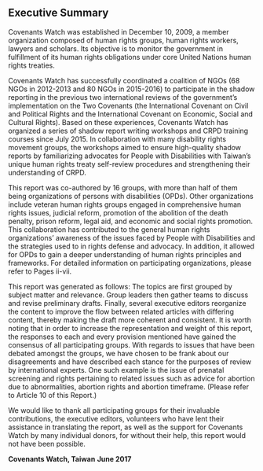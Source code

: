 ## Executive Summary

Covenants Watch was established in December 10, 2009, a member organization composed of human rights groups, human rights workers, lawyers and scholars. Its objective is to monitor the government in fulfillment of its human rights obligations under core United Nations human rights treaties.

Covenants Watch has successfully coordinated a coalition of NGOs (68 NGOs in 2012-2013 and 80 NGOs in 2015-2016) to participate in the shadow reporting in the previous two international reviews of the government’s implementation on the Two Covenants (the International Covenant on Civil and Political Rights and the International Covenant on Economic, Social and Cultural Rights). Based on these experiences, Covenants Watch has organized a series of shadow report writing workshops and CRPD training courses since July 2015. In collaboration with many disability rights movement groups, the workshops aimed to ensure high-quality shadow reports by familiarizing advocates for People with Disabilities with Taiwan’s unique human rights treaty self-review procedures and strengthening their understanding of CRPD.

This report was co-authored by 16 groups, with more than half of them being organizations of persons with disabilities (OPDs). Other organizations include veteran human rights groups engaged in comprehensive human rights issues, judicial reform, promotion of the abolition of the death penalty, prison reform, legal aid, and economic and social rights promotion. This collaboration has contributed to the general human rights organizations’ awareness of the issues faced by People with Disabilities and the strategies used to in rights defense and advocacy. In addition, it allowed for OPDs to gain a deeper understanding of human rights principles and frameworks. For detailed information on participating organizations, please refer to Pages ii-vii.

This report was generated as follows: The topics are first grouped by subject matter and relevance. Group leaders then gather teams to discuss and revise preliminary drafts. Finally, several executive editors reorganize the content to improve the flow between related articles with differing content, thereby making the draft more coherent and consistent. It is worth noting that in order to increase the representation and weight of this report, the responses to each and every provision mentioned have gained the consensus of all participating groups. With regards to issues that have been debated amongst the groups, we have chosen to be frank about our disagreements and have described each stance for the purposes of review by international experts.  One such example is the issue of prenatal screening and rights pertaining to related issues such as advice for abortion due to abnormalities, abortion rights and abortion timeframe. (Please refer to Article 10 of this Report.)

We would like to thank all participating groups for their invaluable contributions, the executive editors, volunteers who have lent their assistance in translating the report, as well as the support for Covenants Watch by many individual donors, for without their help, this report would not have been possible.

**Covenants Watch, Taiwan**
**June 2017**
